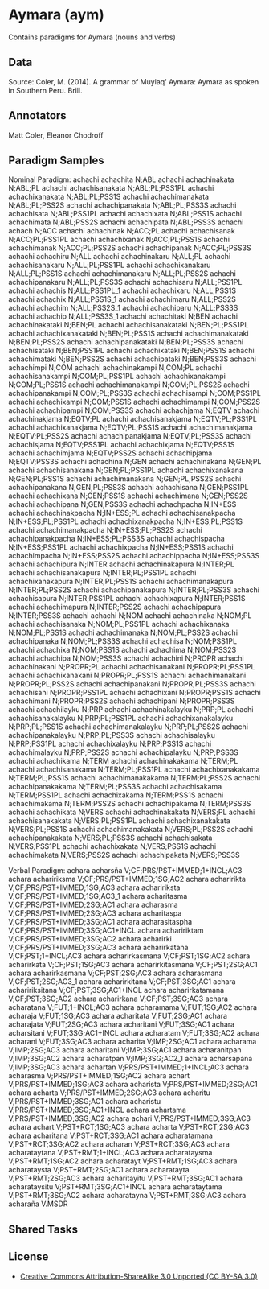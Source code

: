 # Aymara (aym)


Contains paradigms for Aymara (nouns and verbs)

## Data

Source: Coler, M. (2014). A grammar of Muylaq' Aymara: Aymara as spoken in Southern Peru. Brill.

## Annotators
Matt Coler, Eleanor Chodroff

## Paradigm Samples
Nominal Paradigm:
achachi	achachita	N;ABL
achachi	achachinakata	N;ABL;PL
achachi	achachisanakata	N;ABL;PL;PSS1PL
achachi	achachixanakata	N;ABL;PL;PSS1S
achachi	achachimanakata	N;ABL;PL;PSS2S
achachi	achachipanakata	N;ABL;PL;PSS3S
achachi	achachisata	N;ABL;PSS1PL
achachi	achachixata	N;ABL;PSS1S
achachi	achachimata	N;ABL;PSS2S
achachi	achachipata	N;ABL;PSS3S
achachi	achach	N;ACC
achachi	achachinak	N;ACC;PL
achachi	achachisanak	N;ACC;PL;PSS1PL
achachi	achachixanak	N;ACC;PL;PSS1S
achachi	achachimanak	N;ACC;PL;PSS2S
achachi	achachipanak	N;ACC;PL;PSS3S
achachi	achachiru	N;ALL
achachi	achachinakaru	N;ALL;PL
achachi	achachisanakaru	N;ALL;PL;PSS1PL
achachi	achachixanakaru	N;ALL;PL;PSS1S
achachi	achachimanakaru	N;ALL;PL;PSS2S
achachi	achachipanakaru	N;ALL;PL;PSS3S
achachi	achachisaru	N;ALL;PSS1PL
achachi	achachis	N;ALL;PSS1PL_1
achachi	achachixaru	N;ALL;PSS1S
achachi	achachix	N;ALL;PSS1S_1
achachi	achachimaru	N;ALL;PSS2S
achachi	achachim	N;ALL;PSS2S_1
achachi	achachiparu	N;ALL;PSS3S
achachi	achachip	N;ALL;PSS3S_1
achachi	achachitaki	N;BEN
achachi	achachinakataki	N;BEN;PL
achachi	achachisanakataki	N;BEN;PL;PSS1PL
achachi	achachixanakataki	N;BEN;PL;PSS1S
achachi	achachimanakataki	N;BEN;PL;PSS2S
achachi	achachipanakataki	N;BEN;PL;PSS3S
achachi	achachisataki	N;BEN;PSS1PL
achachi	achachixataki	N;BEN;PSS1S
achachi	achachimataki	N;BEN;PSS2S
achachi	achachipataki	N;BEN;PSS3S
achachi	achachimpi	N;COM
achachi	achachinakampi	N;COM;PL
achachi	achachisanakampi	N;COM;PL;PSS1PL
achachi	achachixanakampi	N;COM;PL;PSS1S
achachi	achachimanakampi	N;COM;PL;PSS2S
achachi	achachipanakampi	N;COM;PL;PSS3S
achachi	achachisampi	N;COM;PSS1PL
achachi	achachixampi	N;COM;PSS1S
achachi	achachimampi	N;COM;PSS2S
achachi	achachipampi	N;COM;PSS3S
achachi	achachjama	N;EQTV
achachi	achachinakjama	N;EQTV;PL
achachi	achachisanakjama	N;EQTV;PL;PSS1PL
achachi	achachixanakjama	N;EQTV;PL;PSS1S
achachi	achachimanakjama	N;EQTV;PL;PSS2S
achachi	achachipanakjama	N;EQTV;PL;PSS3S
achachi	achachisjama	N;EQTV;PSS1PL
achachi	achachixjama	N;EQTV;PSS1S
achachi	achachimjama	N;EQTV;PSS2S
achachi	achachipjama	N;EQTV;PSS3S
achachi	achachina	N;GEN
achachi	achachinakana	N;GEN;PL
achachi	achachisanakana	N;GEN;PL;PSS1PL
achachi	achachixanakana	N;GEN;PL;PSS1S
achachi	achachimanakana	N;GEN;PL;PSS2S
achachi	achachipanakana	N;GEN;PL;PSS3S
achachi	achachisana	N;GEN;PSS1PL
achachi	achachixana	N;GEN;PSS1S
achachi	achachimana	N;GEN;PSS2S
achachi	achachipana	N;GEN;PSS3S
achachi	achachpacha	N;IN+ESS
achachi	achachinakpacha	N;IN+ESS;PL
achachi	achachisanakpacha	N;IN+ESS;PL;PSS1PL
achachi	achachixanakpacha	N;IN+ESS;PL;PSS1S
achachi	achachimanakpacha	N;IN+ESS;PL;PSS2S
achachi	achachipanakpacha	N;IN+ESS;PL;PSS3S
achachi	achachispacha	N;IN+ESS;PSS1PL
achachi	achachixpacha	N;IN+ESS;PSS1S
achachi	achachimpacha	N;IN+ESS;PSS2S
achachi	achachippacha	N;IN+ESS;PSS3S
achachi	achachipura	N;INTER
achachi	achachinakapura	N;INTER;PL
achachi	achachisanakapura	N;INTER;PL;PSS1PL
achachi	achachixanakapura	N;INTER;PL;PSS1S
achachi	achachimanakapura	N;INTER;PL;PSS2S
achachi	achachipanakapura	N;INTER;PL;PSS3S
achachi	achachisapura	N;INTER;PSS1PL
achachi	achachixapura	N;INTER;PSS1S
achachi	achachimapura	N;INTER;PSS2S
achachi	achachipapura	N;INTER;PSS3S
achachi	achachi	N;NOM
achachi	achachinaka	N;NOM;PL
achachi	achachisanaka	N;NOM;PL;PSS1PL
achachi	achachixanaka	N;NOM;PL;PSS1S
achachi	achachimanaka	N;NOM;PL;PSS2S
achachi	achachipanaka	N;NOM;PL;PSS3S
achachi	achachisa	N;NOM;PSS1PL
achachi	achachixa	N;NOM;PSS1S
achachi	achachima	N;NOM;PSS2S
achachi	achachipa	N;NOM;PSS3S
achachi	achachini	N;PROPR
achachi	achachinakani	N;PROPR;PL
achachi	achachisanakani	N;PROPR;PL;PSS1PL
achachi	achachixanakani	N;PROPR;PL;PSS1S
achachi	achachimanakani	N;PROPR;PL;PSS2S
achachi	achachipanakani	N;PROPR;PL;PSS3S
achachi	achachisani	N;PROPR;PSS1PL
achachi	achachixani	N;PROPR;PSS1S
achachi	achachimani	N;PROPR;PSS2S
achachi	achachipani	N;PROPR;PSS3S
achachi	achachilayku	N;PRP
achachi	achachinakalayku	N;PRP;PL
achachi	achachisanakalayku	N;PRP;PL;PSS1PL
achachi	achachixanakalayku	N;PRP;PL;PSS1S
achachi	achachimanakalayku	N;PRP;PL;PSS2S
achachi	achachipanakalayku	N;PRP;PL;PSS3S
achachi	achachisalayku	N;PRP;PSS1PL
achachi	achachixalayku	N;PRP;PSS1S
achachi	achachimalayku	N;PRP;PSS2S
achachi	achachipalayku	N;PRP;PSS3S
achachi	achachikama	N;TERM
achachi	achachinakakama	N;TERM;PL
achachi	achachisanakama	N;TERM;PL;PSS1PL
achachi	achachixanakakama	N;TERM;PL;PSS1S
achachi	achachimanakakama	N;TERM;PL;PSS2S
achachi	achachipanakakama	N;TERM;PL;PSS3S
achachi	achachisakama	N;TERM;PSS1PL
achachi	achachixakama	N;TERM;PSS1S
achachi	achachimakama	N;TERM;PSS2S
achachi	achachipakama	N;TERM;PSS3S
achachi	achachikata	N;VERS
achachi	achachinakakata	N;VERS;PL
achachi	achachisanakakata	N;VERS;PL;PSS1PL
achachi	achachixanakakata	N;VERS;PL;PSS1S
achachi	achachimanakakata	N;VERS;PL;PSS2S
achachi	achachipanakakata	N;VERS;PL;PSS3S
achachi	achachisakata	N;VERS;PSS1PL
achachi	achachixakata	N;VERS;PSS1S
achachi	achachimakata	N;VERS;PSS2S
achachi	achachipakata	N;VERS;PSS3S

Verbal Paradigm:
achara	acharsña	V;CF;PRS/PST+IMMED;1+INCL;AC3
achara	achaririksma	V;CF;PRS/PST+IMMED;1SG;AC2
achara	acharirikta	V;CF;PRS/PST+IMMED;1SG;AC3
achara	achaririksta	V;CF;PRS/PST+IMMED;1SG;AC3_1
achara	acharitasma	V;CF;PRS/PST+IMMED;2SG;AC1
achara	acharasma	V;CF;PRS/PST+IMMED;2SG;AC3
achara	acharitaspa	V;CF;PRS/PST+IMMED;3SG;AC1
achara	acharasitaspha	V;CF;PRS/PST+IMMED;3SG;AC1+INCL
achara	achaririktam	V;CF;PRS/PST+IMMED;3SG;AC2
achara	acharirki	V;CF;PRS/PST+IMMED;3SG;AC3
achara	acharirkatana	V;CF;PST;1+INCL;AC3
achara	acharirkasmana	V;CF;PST;1SG;AC2
achara	acharirkata	V;CF;PST;1SG;AC3
achara	acharirkitasmana	V;CF;PST;2SG;AC1
achara	acharirkasmana	V;CF;PST;2SG;AC3
achara	acharasmana	V;CF;PST;2SG;AC3_1
achara	acharirkitana	V;CF;PST;3SG;AC1
achara	achaririksitana	V;CF;PST;3SG;AC1+INCL
achara	acharirkatamana	V;CF;PST;3SG;AC2
achara	acharirkana	V;CF;PST;3SG;AC3
achara	acharatana	V;FUT;1+INCL;AC3
achara	acharamama	V;FUT;1SG;AC2
achara	acharaja	V;FUT;1SG;AC3
achara	acharitata	V;FUT;2SG;AC1
achara	acharajata	V;FUT;2SG;AC3
achara	acharitani	V;FUT;3SG;AC1
achara	acharsitani	V;FUT;3SG;AC1+INCL
achara	acharatam	V;FUT;3SG;AC2
achara	acharani	V;FUT;3SG;AC3
achara	acharita	V;IMP;2SG;AC1
achara	acharama	V;IMP;2SG;AC3
achara	acharitani	V;IMP;3SG;AC1
achara	acharanitpan	V;IMP;3SG;AC2
achara	acharatpan	V;IMP;3SG;AC2_1
achara	acharsapana	V;IMP;3SG;AC3
achara	achartan	V;PRS/PST+IMMED;1+INCL;AC3
achara	acharasma	V;PRS/PST+IMMED;1SG;AC2
achara	achart	V;PRS/PST+IMMED;1SG;AC3
achara	acharista	V;PRS/PST+IMMED;2SG;AC1
achara	acharta	V;PRS/PST+IMMED;2SG;AC3
achara	acharitu	V;PRS/PST+IMMED;3SG;AC1
achara	acharistu	V;PRS/PST+IMMED;3SG;AC1+INCL
achara	achartama	V;PRS/PST+IMMED;3SG;AC2
achara	achari	V;PRS/PST+IMMED;3SG;AC3
achara	achart	V;PST+RCT;1SG;AC3
achara	acharta	V;PST+RCT;2SG;AC3
achara	acharitana	V;PST+RCT;3SG;AC1
achara	acharatamana	V;PST+RCT;3SG;AC2
achara	acharan	V;PST+RCT;3SG;AC3
achara	acharataytana	V;PST+RMT;1+INCL;AC3
achara	acharataysma	V;PST+RMT;1SG;AC2
achara	acharatayt	V;PST+RMT;1SG;AC3
achara	acharataysta	V;PST+RMT;2SG;AC1
achara	acharatayta	V;PST+RMT;2SG;AC3
achara	acharitayitu	V;PST+RMT;3SG;AC1
achara	acharataysitu	V;PST+RMT;3SG;AC1+INCL
achara	acharataytama	V;PST+RMT;3SG;AC2
achara	acharatayna	V;PST+RMT;3SG;AC3
achara	acharaña	V.MSDR


## Shared Tasks


## License
- [Creative Commons Attribution-ShareAlike 3.0 Unported (CC BY-SA 3.0)](https://creativecommons.org/licenses/by-sa/3.0/)
